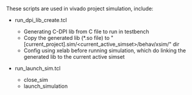These scripts are used in vivado project simulation, include:
+ run_dpi_lib_create.tcl
    - Generating C-DPI lib from C file to run in testbench
    - Copy the generated lib (*.so file) to  "[current_project].sim/<current_active_simset>/behav/xsim/" dir
    - Config using xelab before running simulation, which do linking the generated lib to the current active simset
  
+ run_launch_sim.tcl   
    - close_sim
    - launch_simulation
